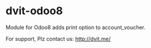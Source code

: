 dvit-odoo8
============

Module for Odoo8 adds print option to account_voucher.

For support, Plz contact us: http://dvit.me/